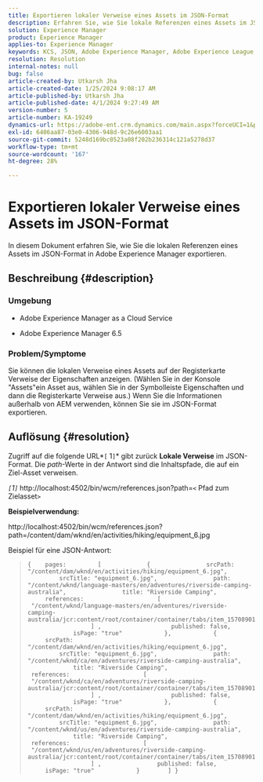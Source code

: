 ```yaml
---
title: Exportieren lokaler Verweise eines Assets im JSON-Format
description: Erfahren Sie, wie Sie lokale Referenzen eines Assets im JSON-Format in Adobe Experience Manager exportieren.
solution: Experience Manager
product: Experience Manager
applies-to: Experience Manager
keywords: KCS, JSON, Adobe Experience Manager, Adobe Experience League, Eigenschaften, AEM
resolution: Resolution
internal-notes: null
bug: false
article-created-by: Utkarsh Jha
article-created-date: 1/25/2024 9:08:17 AM
article-published-by: Utkarsh Jha
article-published-date: 4/1/2024 9:27:49 AM
version-number: 5
article-number: KA-19249
dynamics-url: https://adobe-ent.crm.dynamics.com/main.aspx?forceUCI=1&pagetype=entityrecord&etn=knowledgearticle&id=4ccfb441-61bb-ee11-a569-6045bd006b3d
exl-id: 6406aa87-03e0-4306-948d-9c26e6003aa1
source-git-commit: 5248d169bc0523a08f202b236314c121a5278d37
workflow-type: tm+mt
source-wordcount: '167'
ht-degree: 28%

---
```


# Exportieren lokaler Verweise eines Assets im JSON-Format


In diesem Dokument erfahren Sie, wie Sie die lokalen Referenzen eines Assets im JSON-Format in Adobe Experience Manager exportieren.

## Beschreibung {#description}


### <b>Umgebung</b>

- Adobe Experience Manager as a Cloud Service


- Adobe Experience Manager 6.5


### <b>Problem/Symptome</b>

Sie können die lokalen Verweise eines Assets auf der Registerkarte Verweise der Eigenschaften anzeigen. (Wählen Sie in der Konsole &quot;Assets&quot;ein Asset aus, wählen Sie in der Symbolleiste Eigenschaften und dann die Registerkarte Verweise aus.) Wenn Sie die Informationen außerhalb von AEM verwenden, können Sie sie im JSON-Format exportieren.


## Auflösung {#resolution}


Zugriff auf die folgende URL*`[` 1`]`* gibt zurück <b>Lokale Verweise</b> im JSON-Format. Die *path*-Werte in der Antwort sind die Inhaltspfade, die auf ein Ziel-Asset verweisen.

*`[`1`]`<b>* </b>http://localhost:4502/bin/wcm/references.json?path=`<` Pfad zum Zielasset`>`



<b>Beispielverwendung:</b>

http://localhost:4502/bin/wcm/references.json?path=/content/dam/wknd/en/activities/hiking/equipment_6.jpg

Beispiel für eine JSON-Antwort:


> ```
> {    pages:         [             {                srcPath: "/content/dam/wknd/en/activities/hiking/equipment_6.jpg",                srcTitle: "equipment_6.jpg",                path: "/content/wknd/language-masters/en/adventures/riverside-camping-australia",                title: "Riverside Camping",                references:                     [                         "/content/wknd/language-masters/en/adventures/riverside-camping-australia/jcr:content/root/container/container/tabs/item_1570890147607/par0/image/fileReference"                    ] ,                    published: false,                    isPage: "true"            },            {                srcPath: "/content/dam/wknd/en/activities/hiking/equipment_6.jpg",                srcTitle: "equipment_6.jpg",                path: "/content/wknd/ca/en/adventures/riverside-camping-australia",                title: "Riverside Camping",                references:                     [                         "/content/wknd/ca/en/adventures/riverside-camping-australia/jcr:content/root/container/container/tabs/item_1570890147607/par0/image/fileReference"                    ] ,                    published: false,                    isPage: "true"            },            {                srcPath: "/content/dam/wknd/en/activities/hiking/equipment_6.jpg",                srcTitle: "equipment_6.jpg",                path: "/content/wknd/us/en/adventures/riverside-camping-australia",                title: "Riverside Camping",                references:                     [                         "/content/wknd/us/en/adventures/riverside-camping-australia/jcr:content/root/container/container/tabs/item_1570890147607/par0/image/fileReference"                    ] ,                published: false,                isPage: "true"            }        ] }
> ```
